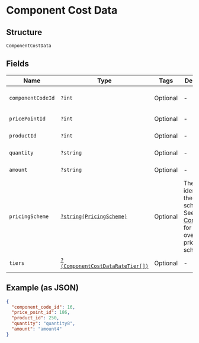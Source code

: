 
# Component Cost Data

## Structure

`ComponentCostData`

## Fields

| Name | Type | Tags | Description | Getter | Setter |
|  --- | --- | --- | --- | --- | --- |
| `componentCodeId` | `?int` | Optional | - | getComponentCodeId(): ?int | setComponentCodeId(?int componentCodeId): void |
| `pricePointId` | `?int` | Optional | - | getPricePointId(): ?int | setPricePointId(?int pricePointId): void |
| `productId` | `?int` | Optional | - | getProductId(): ?int | setProductId(?int productId): void |
| `quantity` | `?string` | Optional | - | getQuantity(): ?string | setQuantity(?string quantity): void |
| `amount` | `?string` | Optional | - | getAmount(): ?string | setAmount(?string amount): void |
| `pricingScheme` | [`?string(PricingScheme)`](../../doc/models/pricing-scheme.md) | Optional | The identifier for the pricing scheme. See [Product Components](https://help.chargify.com/products/product-components.html) for an overview of pricing schemes. | getPricingScheme(): ?string | setPricingScheme(?string pricingScheme): void |
| `tiers` | [`?(ComponentCostDataRateTier[])`](../../doc/models/component-cost-data-rate-tier.md) | Optional | - | getTiers(): ?array | setTiers(?array tiers): void |

## Example (as JSON)

```json
{
  "component_code_id": 16,
  "price_point_id": 186,
  "product_id": 250,
  "quantity": "quantity8",
  "amount": "amount4"
}
```

